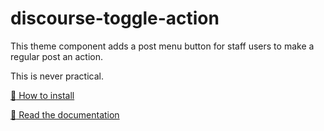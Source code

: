 # discourse-toggle-action
This theme component adds a post menu button for staff users to make a regular post an action.

This is never practical.

[:wrench: How to install ](https://meta.discourse.org/t/how-do-i-install-a-theme-or-theme-component/63682)

[:page_facing_up: Read the documentation ](https://thepavilion.io/t/4029)
